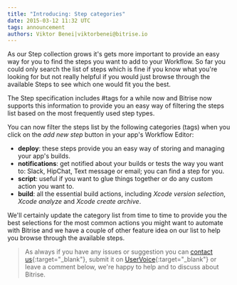 ```yaml
---
title: "Introducing: Step categories"
date: 2015-03-12 11:32 UTC
tags: announcement
authors: Viktor Benei|viktorbenei@bitrise.io
---
```


As our Step collection grows it's gets more important
to provide an easy way for you to find the steps you
want to add to your Workflow. So far you could only
search the list of steps which is fine if you know
what you're looking for but not really helpful
if you would just browse through the available Steps
to see which one would fit you the best.

The Step specification includes #tags for a while now
and Bitrise now supports
this information to provide you an easy way of filtering
the steps list based on the most frequently used
step types.

You can now filter the steps list by the following
categories (tags) when you click on the *add new step*
button in your app's Workflow Editor:

* **deploy**: these steps provide you an easy way of storing and managing your app's builds.
* **notifications**: get notified about your builds or tests the way you want to: Slack, HipChat, Text message or email; you can find a step for you.
* **script**: useful if you want to glue things together or do any custom action you want to.
* **build**: all the essential build actions, including *Xcode version selection*, *Xcode analyze* and *Xcode create archive*.

We'll certainly update the category list from time to time
to provide you the best selections for the most common actions
you might want to automate with Bitrise and we have a couple of other
feature idea on our list to help you browse through the
available steps.

> As always if you have any issues or suggestion
> you can [contact us](http://www.bitrise.io/contact?utm_source=blog&utm_medium=blog&utm_campaign=bitrise){:target="_blank"},
> submit it on [UserVoice](https://bitrise.uservoice.com/){:target="_blank"}
> or leave a comment below,
> we're happy to help
> and to discuss about Bitrise.

